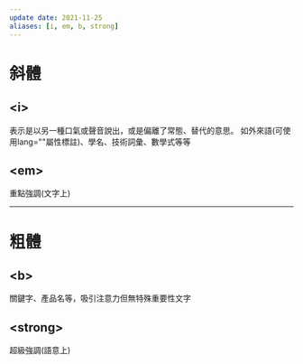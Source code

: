 ```yaml
---
update date: 2021-11-25
aliases: [i, em, b, strong]
---
```

# 斜體

## \<i>
表示是以另一種口氣或聲音說出，或是偏離了常態、替代的意思。
如外來語(可使用lang=""屬性標註)、學名、技術詞彙、數學式等等
## \<em>
重點強調(文字上)

---
# 粗體

## \<b>
關鍵字、產品名等，吸引注意力但無特殊重要性文字
## \<strong>
超級強調(語意上)